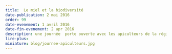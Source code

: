 ```yaml
---
title:  Le miel et la biodiversité
date-publication: 2 mai 2016
order: 99
date-evenement: 1 avril 2016
date-fin-evenement: 2 apr 2016
description: une journée  porte ouverte avec les apiculteurs de la région
lire-plus: 
miniature: blog/journee-apiculteurs.jpg
---
```

